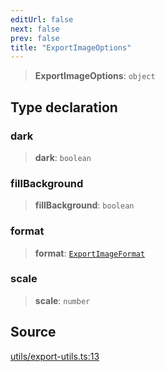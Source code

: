 ```yaml
---
editUrl: false
next: false
prev: false
title: "ExportImageOptions"
---
```


> **ExportImageOptions**: `object`

## Type declaration

### dark

> **dark**: `boolean`

### fillBackground

> **fillBackground**: `boolean`

### format

> **format**: [`ExportImageFormat`](/api-core/namespaces/exportutils/type-aliases/exportimageformat/)

### scale

> **scale**: `number`

## Source

[utils/export-utils.ts:13](https://github.com/dgmjs/dgmjs/blob/6298c851d69b83f472385d1ebb3c937ddb56985d/packages/core/src/utils/export-utils.ts#L13)
